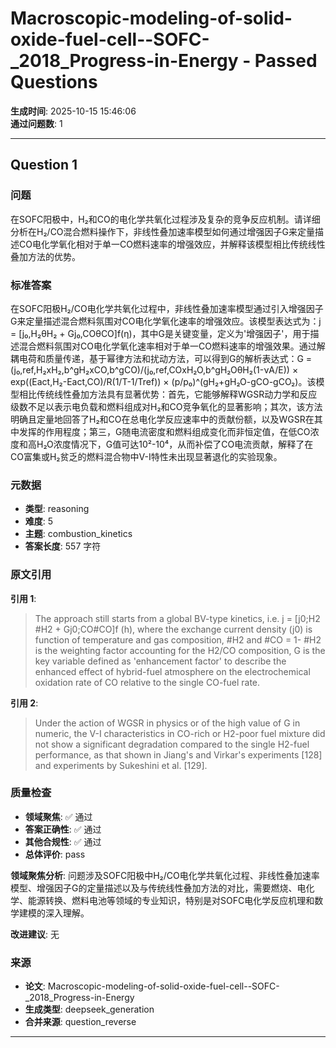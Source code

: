 # Macroscopic-modeling-of-solid-oxide-fuel-cell--SOFC-_2018_Progress-in-Energy - Passed Questions

**生成时间**: 2025-10-15 15:46:06  
**通过问题数**: 1

---

## Question 1

### 问题

在SOFC阳极中，H₂和CO的电化学共氧化过程涉及复杂的竞争反应机制。请详细分析在H₂/CO混合燃料操作下，非线性叠加速率模型如何通过增强因子G来定量描述CO电化学氧化相对于单一CO燃料速率的增强效应，并解释该模型相比传统线性叠加方法的优势。

### 标准答案

在SOFC阳极H₂/CO电化学共氧化过程中，非线性叠加速率模型通过引入增强因子G来定量描述混合燃料氛围对CO电化学氧化速率的增强效应。该模型表达式为：j = [j₀,H₂θH₂ + Gj₀,COθCO]f(η)，其中G是关键变量，定义为'增强因子'，用于描述混合燃料氛围对CO电化学氧化速率相对于单一CO燃料速率的增强效果。通过解耦电荷和质量传递，基于幂律方法和扰动方法，可以得到G的解析表达式：G = (j₀,ref,H₂xH₂,b^gH₂xCO,b^gCO)/(j₀,ref,COxH₂O,b^gH₂OθH₂(1-νA/E)) × exp((Eact,H₂-Eact,CO)/R(1/T-1/Tref)) × (p/p₀)^(gH₂+gH₂O-gCO-gCO₂)。该模型相比传统线性叠加方法具有显著优势：首先，它能够解释WGSR动力学和反应级数不足以表示电负载和燃料组成对H₂和CO竞争氧化的显著影响；其次，该方法明确且定量地回答了H₂和CO在总电化学反应速率中的贡献份额，以及WGSR在其中发挥的作用程度；第三，G随电流密度和燃料组成变化而非恒定值，在低CO浓度和高H₂O浓度情况下，G值可达10²-10⁴，从而补偿了CO电流贡献，解释了在CO富集或H₂贫乏的燃料混合物中V-I特性未出现显著退化的实验现象。

### 元数据

- **类型**: reasoning
- **难度**: 5
- **主题**: combustion_kinetics
- **答案长度**: 557 字符

### 原文引用

**引用 1**:
> The approach still starts from a global BV-type kinetics, i.e. j = [j0;H2 #H2 + Gj0;CO#CO]f (h), where the exchange current density (j0) is function of temperature and gas composition, #H2 and #CO = 1- #H2 is the weighting factor accounting for the H2/CO composition, G is the key variable defined as 'enhancement factor' to describe the enhanced effect of hybrid-fuel atmosphere on the electrochemical oxidation rate of CO relative to the single CO-fuel rate.

**引用 2**:
> Under the action of WGSR in physics or of the high value of G in numeric, the V-I characteristics in CO-rich or H2-poor fuel mixture did not show a significant degradation compared to the single H2-fuel performance, as that shown in Jiang's and Virkar's experiments [128] and experiments by Sukeshini et al. [129].

### 质量检查

- **领域聚焦**: ✅ 通过
- **答案正确性**: ✅ 通过
- **其他合规性**: ✅ 通过
- **总体评价**: pass

**领域聚焦分析**: 问题涉及SOFC阳极中H₂/CO电化学共氧化过程、非线性叠加速率模型、增强因子G的定量描述以及与传统线性叠加方法的对比，需要燃烧、电化学、能源转换、燃料电池等领域的专业知识，特别是对SOFC电化学反应机理和数学建模的深入理解。

**改进建议**: 无

### 来源

- **论文**: Macroscopic-modeling-of-solid-oxide-fuel-cell--SOFC-_2018_Progress-in-Energy
- **生成类型**: deepseek_generation
- **合并来源**: question_reverse

---

